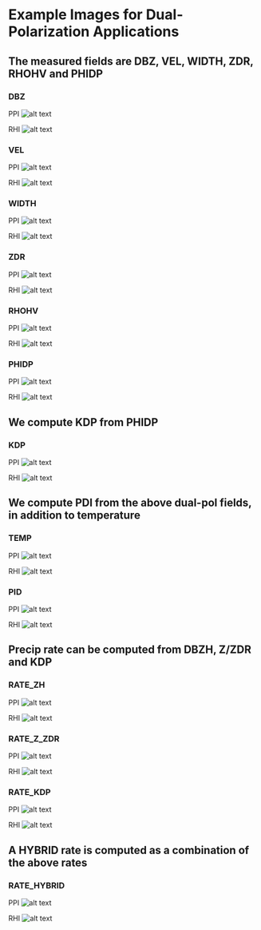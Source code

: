 # Example Images for Dual-Polarization Applications

## The measured fields are DBZ, VEL, WIDTH, ZDR, RHOHV and PHIDP

### DBZ

PPI 
![alt text](./images/ppi_dbz.png "PPI DBZ")

RHI 
![alt text](./images/rhi_dbz.png "RHI DBZ")

### VEL

PPI 
![alt text](./images/ppi_vel.png "PPI VEL")

RHI 
![alt text](./images/rhi_vel.png "RHI VEL")

### WIDTH

PPI 
![alt text](./images/ppi_width.png "PPI WIDTH")

RHI 
![alt text](./images/rhi_width.png "RHI WIDTH")

### ZDR

PPI 
![alt text](./images/ppi_zdr.png "PPI ZDR")

RHI 
![alt text](./images/rhi_zdr.png "RHI ZDR")

### RHOHV

PPI 
![alt text](./images/ppi_rhohv.png "PPI RHOHV")

RHI 
![alt text](./images/rhi_rhohv.png "RHI RHOHV")

### PHIDP

PPI 
![alt text](./images/ppi_phidp.png "PPI PHIDP")

RHI 
![alt text](./images/rhi_phidp.png "RHI PHIDP")

## We compute KDP from PHIDP

### KDP

PPI 
![alt text](./images/ppi_kdp.png "PPI KDP")

RHI 
![alt text](./images/rhi_kdp.png "RHI KDP")

## We compute PDI from the above dual-pol fields, in addition to temperature

### TEMP

PPI 
![alt text](./images/ppi_temp.png "PPI TEMP")

RHI 
![alt text](./images/rhi_temp.png "RHI TEMP")

### PID

PPI 
![alt text](./images/ppi_pid.png "PPI PID")

RHI 
![alt text](./images/rhi_pid.png "RHI PID")

## Precip rate can be computed from DBZH, Z/ZDR and KDP

### RATE_ZH

PPI 
![alt text](./images/ppi_rate_zh.png "PPI RATE_ZH")

RHI 
![alt text](./images/rhi_rate_zh.png "RHI RATE_ZH")

### RATE_Z_ZDR

PPI 
![alt text](./images/ppi_rate_z_zdr.png "PPI RATE_Z_ZDR")

RHI 
![alt text](./images/rhi_rate_z_zdr.png "RHI RATE_Z_ZDR")

### RATE_KDP

PPI 
![alt text](./images/ppi_rate_kdp.png "PPI RATE_KDP")

RHI 
![alt text](./images/rhi_rate_kdp.png "RHI RATE_KDP")

## A HYBRID rate is computed as a combination of the above rates

### RATE_HYBRID

PPI 
![alt text](./images/ppi_rate_hybrid.png "PPI RATE_HYBRID")

RHI 
![alt text](./images/rhi_rate_hybrid.png "RHI RATE_HYBRID")

